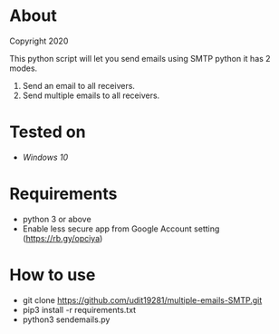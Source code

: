 # About

Copyright 2020 

This python script will let you send emails using SMTP python it has 2 modes.
1) Send an email to all receivers.
2) Send multiple emails to all receivers.

# Tested on
- *Windows 10*

# Requirements
- python 3 or above
- Enable less secure app from Google Account setting (https://rb.gy/opciya)

# How to use
 - git clone https://github.com/udit19281/multiple-emails-SMTP.git
 - pip3 install -r requirements.txt
 - python3 sendemails.py
